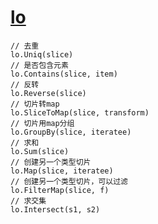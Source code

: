 # [lo](https://pkg.go.dev/github.com/samber/lo)

```golang
// 去重
lo.Uniq(slice)
// 是否包含元素
lo.Contains(slice, item)
// 反转
lo.Reverse(slice)
// 切片转map
lo.SliceToMap(slice, transform)
// 切片用map分组
lo.GroupBy(slice, iteratee)
// 求和
lo.Sum(slice)
// 创建另一个类型切片
lo.Map(slice, iteratee)
// 创建另一个类型切片，可以过滤
lo.FilterMap(slice, f)
// 求交集
lo.Intersect(s1, s2)
```
